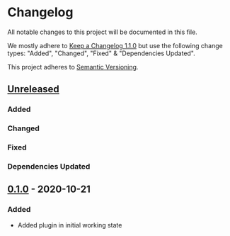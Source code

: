 # Changelog
All notable changes to this project will be documented in this file.

We mostly adhere to [Keep a Changelog 1.1.0](https://keepachangelog.com/en/1.0.0/)
but use the following change types: "Added", "Changed", "Fixed" & "Dependencies Updated".

This project adheres to [Semantic Versioning](https://semver.org/spec/v2.0.0.html).

## [Unreleased](https://github.com/orca-services/cakephp-swagger-ui/)
### Added

### Changed

### Fixed

### Dependencies Updated

## [0.1.0](https://github.com/Richard-Strittmatter/cakephp-swagger-ui/releases/tag/0.1.0) - 2020-10-21
### Added
- Added plugin in initial working state
